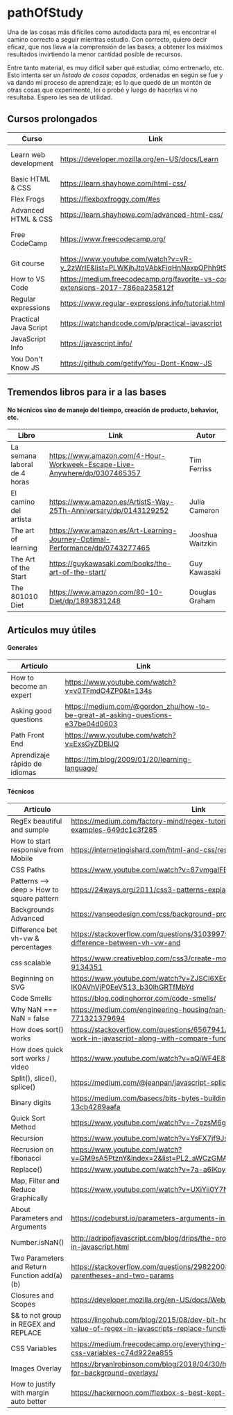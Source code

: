 # pathOfStudy
Una de las cosas más difíciles como autodidacta para mí, es encontrar el camino correcto a seguir mientras estudio. Con correcto, quiero decir eficaz, que nos lleva a la comprensión de las bases, a obtener los máximos resultados invirtiendo la menor cantidad posible de recursos.

Entre tanto material, es muy difícil saber qué estudiar, cómo entrenarlo, etc. Esto intenta ser un *listado de cosas copadas*, ordenadas en según se fue y va dando mi proceso de aprendizaje; es lo que quedó de un montón de otras cosas que experimenté, leí o probé y luego de hacerlas vi no resultaba. Espero les sea de utilidad.

## Cursos prolongados

| Curso | Link | Autor
---|---|---
Learn web development |	https://developer.mozilla.org/en-US/docs/Learn | Mozilla - Chris Mills
Basic HTML & CSS |	https://learn.shayhowe.com/html-css/ |	Shay Howe
Flex Frogs |	https://flexboxfroggy.com/#es	
Advanced HTML & CSS |	https://learn.shayhowe.com/advanced-html-css/	| Shay Howe
Free CodeCamp | https://www.freecodecamp.org/ | Free Code Camp
Git course	| https://www.youtube.com/watch?v=vR-y_2zWrIE&list=PLWKjhJtqVAbkFiqHnNaxpOPhh9tSWMXIF	
How to VS Code |	https://medium.freecodecamp.org/favorite-vs-code-extensions-2017-786ea235812f	
Regular expressions	| https://www.regular-expressions.info/tutorial.html	
Practical Java Script | 	https://watchandcode.com/p/practical-javascript	
JavaScript Info |	https://javascript.info/	| Ilya Kantor
You Don't Know JS | https://github.com/getify/You-Dont-Know-JS | Kyle Simpson

## Tremendos libros para ir a las bases
#### No técnicos sino de manejo del tiempo, creación de producto, behavior, etc.
| Libro | Link | Autor
---|---|---
La semana laboral de 4 horas | https://www.amazon.com/4-Hour-Workweek-Escape-Live-Anywhere/dp/0307465357 | Tim Ferriss
El camino del artista | https://www.amazon.es/ArtistS-Way-25Th-Anniversary/dp/0143129252 | Julia Cameron
The art of learning | https://www.amazon.es/Art-Learning-Journey-Optimal-Performance/dp/0743277465 | Jooshua Waitzkin
The Art of the Start | https://guykawasaki.com/books/the-art-of-the-start/ | Guy Kawasaki
The 801010 Diet | https://www.amazon.com/80-10-Diet/dp/1893831248 | Douglas Graham


## Artículos muy útiles
#### Generales
| Artículo | Link
| --- | ---
How to become an expert |	https://www.youtube.com/watch?v=v0TFmdO4ZP0&t=134s
Asking good questions |	https://medium.com/@gordon_zhu/how-to-be-great-at-asking-questions-e37be04d0603
Path Front End |	https://www.youtube.com/watch?v=ExsGyZDBlJQ
Aprendizaje rápido de idiomas | https://tim.blog/2009/01/20/learning-language/

#### Técnicos
| Artículo | Link
--- | ---
RegEx beautiful and sumple |	https://medium.com/factory-mind/regex-tutorial-a-simple-cheatsheet-by-examples-649dc1c3f285
How to start responsive from Mobile |	https://internetingishard.com/html-and-css/responsive-design/
CSS Paths |	https://www.youtube.com/watch?v=87vmgaIFEHE
Patterns --> deep  > How to square pattern |	https://24ways.org/2011/css3-patterns-explained
Backgrounds Advanced |	https://vanseodesign.com/css/background-properties/
Difference bet vh-vw & percentages |	https://stackoverflow.com/questions/31039979/css-units-what-is-the-difference-between-vh-vw-and
css scalable |	https://www.creativebloq.com/css3/create-modular-and-scalable-css-9134351
Beginning on SVG |	https://www.youtube.com/watch?v=ZJSCl6XEdP8&list=PL4-IK0AVhVjP0EeV513_b30lhGRTfMbYd
Code Smells |	https://blog.codinghorror.com/code-smells/
Why NaN === NaN = false |	https://medium.com/engineering-housing/nan-is-not-equal-to-nan-771321379694
How does sort() works |	https://stackoverflow.com/questions/6567941/how-does-sort-function-work-in-javascript-along-with-compare-function#_=_
How does quick sort works / video |	https://www.youtube.com/watch?v=aQiWF4E8flQ
Split(), slice(), splice() |	https://medium.com/@jeanpan/javascript-splice-slice-split-745b1c1c05d2
Binary digits |	https://medium.com/basecs/bits-bytes-building-with-binary-13cb4289aafa
Quick Sort Method |	https://www.youtube.com/watch?v=-7pzsM6gxgY
Recursion |	https://www.youtube.com/watch?v=YsFX7jf9Js4
Recrusion on fibonacci |	https://www.youtube.com/watch?v=GM9sA5PtznY&index=2&list=PL2_aWCzGMAwLz3g66WrxFGSXvSsvyfzCO
Replace() |	https://www.youtube.com/watch?v=7a-a6lKoyIQ
Map, Filter and Reduce Graphically |	https://www.youtube.com/watch?v=UXiYii0Y7Nw
About Parameters and Arguments |	https://codeburst.io/parameters-arguments-in-javascript-eb1d8bd0ef04
Number.isNaN() |	http://adripofjavascript.com/blog/drips/the-problem-with-testing-for-nan-in-javascript.html
Two Parameters and Return Function add(a)(b) |	https://stackoverflow.com/questions/29822008/js-function-with-two-parentheses-and-two-params
Closures and  Scopes |	https://developer.mozilla.org/en-US/docs/Web/JavaScript/Closures
$& to not group in REGEX and REPLACE |	https://lingohub.com/blog/2015/08/dev-bit-how-to-reuse-matched-value-of-regex-in-javascripts-replace-function/
CSS Variables |	https://medium.freecodecamp.org/everything-you-need-to-know-about-css-variables-c74d922ea855
Images Overlay |	https://bryanlrobinson.com/blog/2018/04/30/how-to-css-after-elements-for-background-overlays/
How to justify with margin auto better |	https://hackernoon.com/flexbox-s-best-kept-secret-bd3d892826b6
